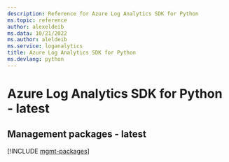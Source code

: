 ```yaml
---
description: Reference for Azure Log Analytics SDK for Python
ms.topic: reference
author: alexeldeib
ms.data: 10/21/2022
ms.author: aleldeib
ms.service: loganalytics
title: Azure Log Analytics SDK for Python
ms.devlang: python
---
```

# Azure Log Analytics SDK for Python - latest

## Management packages - latest
[!INCLUDE [mgmt-packages](log-analytics-mgmt-index.md)]